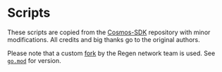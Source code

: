 # Scripts

These scripts are copied from the [Cosmos-SDK](https://github.com/cosmos/cosmos-sdk/tree/v0.42.1/scripts) repository 
with minor modifications. All credits and big thanks go to the original authors.

Please note that a custom [fork](https://github.com/regen-network/protobuf) by the Regen network team is used.
See [`go.mod`](../go.mod) for version.
